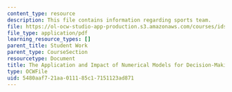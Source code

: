 ```yaml
---
content_type: resource
description: This file contains information regarding sports team.
file: https://ol-ocw-studio-app-production.s3.amazonaws.com/courses/ids-410j-modeling-and-assessment-for-policy-spring-2013/5480aaf721aa011185c17151123ad871_MITESD_864S13_Sprts_Team.pdf
file_type: application/pdf
learning_resource_types: []
parent_title: Student Work
parent_type: CourseSection
resourcetype: Document
title: The Application and Impact of Numerical Models for Decision-Making in Sports
type: OCWFile
uid: 5480aaf7-21aa-0111-85c1-7151123ad871
---
```

